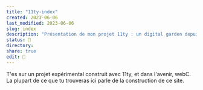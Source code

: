 ```yaml
---
title: "11ty-index"
created: 2023-06-06
last_modified: 2023-06-06
slug: index
description: "Présentation de mon projet 11ty : un digital garden depuis un vault Obsidian, avec du WebC, Nunchucks et de l'amour."
status: 🌱
directory:
share: true
edit: 📝
---
```

T'es sur un projet expérimental construit avec 11ty, et dans l'avenir, webC.  La plupart de ce que tu trouveras ici parle de la construction de ce site.